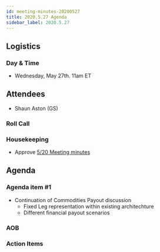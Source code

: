 ```yaml
---
id: meeting-minutes-20200527
title: 2020.5.27 Agenda
sidebar_label: 2020.5.27
---
```


## Logistics
### Day & Time
* Wednesday, May 27th. 11am ET

## Attendees
* Shaun Aston (GS)


### Roll Call

### Housekeeping
* Approve [5/20 Meeting minutes](https://github.com/finos/alloy/blob/master/meeting-minutes/commodities-ref-data-wg/2020.5.20-commod-wg-meeting.md) 

## Agenda

### Agenda item #1
- Continuation of Commodities Payout discussion
  - Fixed Leg representation within existing architechture
  - Different financial payout scenarios

### AOB

### Action Items

